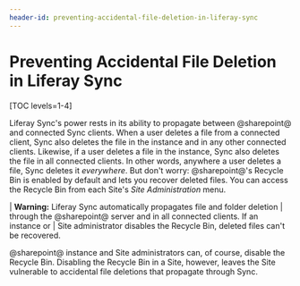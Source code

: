 ```yaml
---
header-id: preventing-accidental-file-deletion-in-liferay-sync
---
```


# Preventing Accidental File Deletion in Liferay Sync

[TOC levels=1-4]

Liferay Sync's power rests in its ability to propagate between @sharepoint@ 
and connected Sync clients. When a user deletes a file from a connected 
client, Sync also deletes the file in the instance and in any other connected 
clients. Likewise, if a user deletes a file in the instance, Sync also deletes 
the file in all connected clients. In other words, anywhere a user deletes
a file, Sync deletes it *everywhere*. But don't worry: @sharepoint@'s Recycle Bin
is enabled by default and lets you recover deleted files. You can access the
Recycle Bin from each Site's *Site Administration* menu. 

| **Warning:** Liferay Sync automatically propagates file and folder deletion
| through the @sharepoint@ server and in all connected clients. If an instance or
| Site administrator disables the Recycle Bin, deleted files can't be recovered. 

@sharepoint@ instance and Site administrators can, of course, disable the Recycle 
Bin. Disabling the Recycle Bin in a Site, however, leaves the Site vulnerable to
accidental file deletions that propagate through Sync. 

